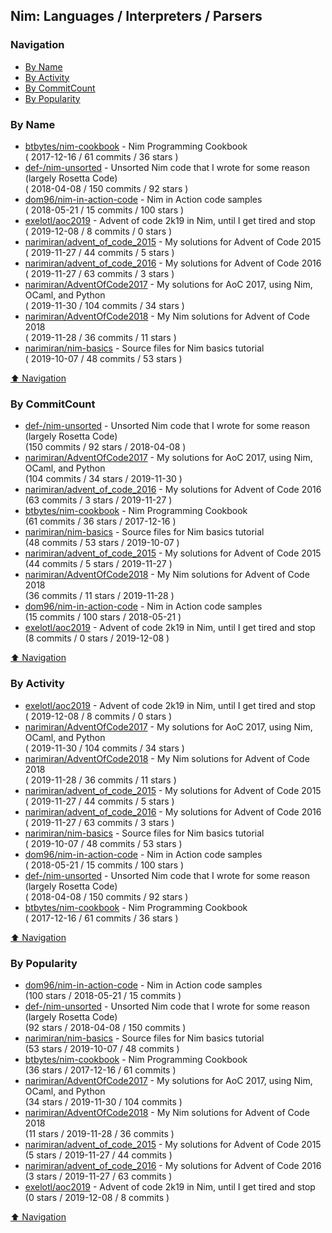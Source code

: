 ## Nim: Languages / Interpreters / Parsers


### Navigation

- [By Name](#by-name)
- [By Activity](#by-activity)
- [By CommitCount](#by-commitcount)
- [By Popularity](#by-popularity)

### By Name
<!-- PROJECTS_LIST -->
- [btbytes/nim-cookbook](https://github.com/btbytes/nim-cookbook) - Nim Programming Cookbook <br/> ( 2017-12-16 / 61 commits / 36 stars )
- [def-/nim-unsorted](https://github.com/def-/nim-unsorted) - Unsorted Nim code that I wrote for some reason (largely Rosetta Code) <br/> ( 2018-04-08 / 150 commits / 92 stars )
- [dom96/nim-in-action-code](https://github.com/dom96/nim-in-action-code) - Nim in Action code samples <br/> ( 2018-05-21 / 15 commits / 100 stars )
- [exelotl/aoc2019](https://github.com/exelotl/aoc2019) - Advent of code 2k19 in Nim, until I get tired and stop <br/> ( 2019-12-08 / 8 commits / 0 stars )
- [narimiran/advent_of_code_2015](https://github.com/narimiran/advent_of_code_2015) - My solutions for Advent of Code 2015 <br/> ( 2019-11-27 / 44 commits / 5 stars )
- [narimiran/advent_of_code_2016](https://github.com/narimiran/advent_of_code_2016) - My solutions for Advent of Code 2016 <br/> ( 2019-11-27 / 63 commits / 3 stars )
- [narimiran/AdventOfCode2017](https://github.com/narimiran/AdventOfCode2017) - My solutions for AoC 2017, using Nim, OCaml, and Python <br/> ( 2019-11-30 / 104 commits / 34 stars )
- [narimiran/AdventOfCode2018](https://github.com/narimiran/AdventOfCode2018) - My Nim solutions for Advent of Code 2018 <br/> ( 2019-11-28 / 36 commits / 11 stars )
- [narimiran/nim-basics](https://github.com/narimiran/nim-basics) - Source files for Nim basics tutorial <br/> ( 2019-10-07 / 48 commits / 53 stars )
<!-- /PROJECTS_LIST -->

[⬆ Navigation](#navigation)

### By CommitCount
<!-- COMMITCOUNT_LIST -->
- [def-/nim-unsorted](https://github.com/def-/nim-unsorted) - Unsorted Nim code that I wrote for some reason (largely Rosetta Code) <br/> (150 commits / 92 stars / 2018-04-08 )
- [narimiran/AdventOfCode2017](https://github.com/narimiran/AdventOfCode2017) - My solutions for AoC 2017, using Nim, OCaml, and Python <br/> (104 commits / 34 stars / 2019-11-30 )
- [narimiran/advent_of_code_2016](https://github.com/narimiran/advent_of_code_2016) - My solutions for Advent of Code 2016 <br/> (63 commits / 3 stars / 2019-11-27 )
- [btbytes/nim-cookbook](https://github.com/btbytes/nim-cookbook) - Nim Programming Cookbook <br/> (61 commits / 36 stars / 2017-12-16 )
- [narimiran/nim-basics](https://github.com/narimiran/nim-basics) - Source files for Nim basics tutorial <br/> (48 commits / 53 stars / 2019-10-07 )
- [narimiran/advent_of_code_2015](https://github.com/narimiran/advent_of_code_2015) - My solutions for Advent of Code 2015 <br/> (44 commits / 5 stars / 2019-11-27 )
- [narimiran/AdventOfCode2018](https://github.com/narimiran/AdventOfCode2018) - My Nim solutions for Advent of Code 2018 <br/> (36 commits / 11 stars / 2019-11-28 )
- [dom96/nim-in-action-code](https://github.com/dom96/nim-in-action-code) - Nim in Action code samples <br/> (15 commits / 100 stars / 2018-05-21 )
- [exelotl/aoc2019](https://github.com/exelotl/aoc2019) - Advent of code 2k19 in Nim, until I get tired and stop <br/> (8 commits / 0 stars / 2019-12-08 )
<!-- /COMMITCOUNT_LIST -->
[⬆ Navigation](#navigation)

### By Activity
<!-- ACTIVITY_LIST -->
- [exelotl/aoc2019](https://github.com/exelotl/aoc2019) - Advent of code 2k19 in Nim, until I get tired and stop <br/> ( 2019-12-08 / 8 commits / 0 stars )
- [narimiran/AdventOfCode2017](https://github.com/narimiran/AdventOfCode2017) - My solutions for AoC 2017, using Nim, OCaml, and Python <br/> ( 2019-11-30 / 104 commits / 34 stars )
- [narimiran/AdventOfCode2018](https://github.com/narimiran/AdventOfCode2018) - My Nim solutions for Advent of Code 2018 <br/> ( 2019-11-28 / 36 commits / 11 stars )
- [narimiran/advent_of_code_2015](https://github.com/narimiran/advent_of_code_2015) - My solutions for Advent of Code 2015 <br/> ( 2019-11-27 / 44 commits / 5 stars )
- [narimiran/advent_of_code_2016](https://github.com/narimiran/advent_of_code_2016) - My solutions for Advent of Code 2016 <br/> ( 2019-11-27 / 63 commits / 3 stars )
- [narimiran/nim-basics](https://github.com/narimiran/nim-basics) - Source files for Nim basics tutorial <br/> ( 2019-10-07 / 48 commits / 53 stars )
- [dom96/nim-in-action-code](https://github.com/dom96/nim-in-action-code) - Nim in Action code samples <br/> ( 2018-05-21 / 15 commits / 100 stars )
- [def-/nim-unsorted](https://github.com/def-/nim-unsorted) - Unsorted Nim code that I wrote for some reason (largely Rosetta Code) <br/> ( 2018-04-08 / 150 commits / 92 stars )
- [btbytes/nim-cookbook](https://github.com/btbytes/nim-cookbook) - Nim Programming Cookbook <br/> ( 2017-12-16 / 61 commits / 36 stars )
<!-- /ACTIVITY_LIST -->

[⬆ Navigation](#navigation)

### By Popularity
<!-- POPULARITY_LIST -->
- [dom96/nim-in-action-code](https://github.com/dom96/nim-in-action-code) - Nim in Action code samples <br/> (100 stars / 2018-05-21 / 15 commits )
- [def-/nim-unsorted](https://github.com/def-/nim-unsorted) - Unsorted Nim code that I wrote for some reason (largely Rosetta Code) <br/> (92 stars / 2018-04-08 / 150 commits )
- [narimiran/nim-basics](https://github.com/narimiran/nim-basics) - Source files for Nim basics tutorial <br/> (53 stars / 2019-10-07 / 48 commits )
- [btbytes/nim-cookbook](https://github.com/btbytes/nim-cookbook) - Nim Programming Cookbook <br/> (36 stars / 2017-12-16 / 61 commits )
- [narimiran/AdventOfCode2017](https://github.com/narimiran/AdventOfCode2017) - My solutions for AoC 2017, using Nim, OCaml, and Python <br/> (34 stars / 2019-11-30 / 104 commits )
- [narimiran/AdventOfCode2018](https://github.com/narimiran/AdventOfCode2018) - My Nim solutions for Advent of Code 2018 <br/> (11 stars / 2019-11-28 / 36 commits )
- [narimiran/advent_of_code_2015](https://github.com/narimiran/advent_of_code_2015) - My solutions for Advent of Code 2015 <br/> (5 stars / 2019-11-27 / 44 commits )
- [narimiran/advent_of_code_2016](https://github.com/narimiran/advent_of_code_2016) - My solutions for Advent of Code 2016 <br/> (3 stars / 2019-11-27 / 63 commits )
- [exelotl/aoc2019](https://github.com/exelotl/aoc2019) - Advent of code 2k19 in Nim, until I get tired and stop <br/> (0 stars / 2019-12-08 / 8 commits )
<!-- /POPULARITY_LIST -->

[⬆ Navigation](#navigation)
